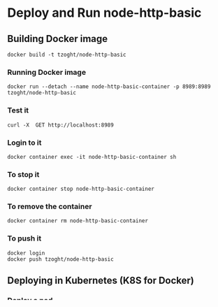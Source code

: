 # Deploy and Run node-http-basic

## Building Docker image
```
docker build -t tzoght/node-http-basic 
```

### Running Docker image
```
docker run --detach --name node-http-basic-container -p 8989:8989 tzoght/node-http-basic
```

### Test it
```
curl -X  GET http://localhost:8989  
```

### Login to it
```
docker container exec -it node-http-basic-container sh
```

### To stop it
```
docker container stop node-http-basic-container
```

### To remove the container
```
docker container rm node-http-basic-container
```

### To push it
```
docker login
docker push tzoght/node-http-basic
```

## Deploying in Kubernetes (K8S for Docker)
### Deploy a pod 
```
kubectl create -f node-http-basic.yml
```

### Verify the pods
```
kubectl get pod 
```

## To expose the pod via an LB service
```
kubectl expose pod app --type=LoadBalancer --name app
```
Then
```
kubectl get service && oepn http://localhost:8989
```

## To delete the pod
```
kubectl delete po app
```





